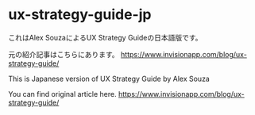 # ux-strategy-guide-jp

これはAlex SouzaによるUX Strategy Guideの日本語版です。

元の紹介記事はこちらにあります。
https://www.invisionapp.com/blog/ux-strategy-guide/

This is Japanese version of UX Strategy Guide by Alex Souza

You can find original article here.
https://www.invisionapp.com/blog/ux-strategy-guide/
